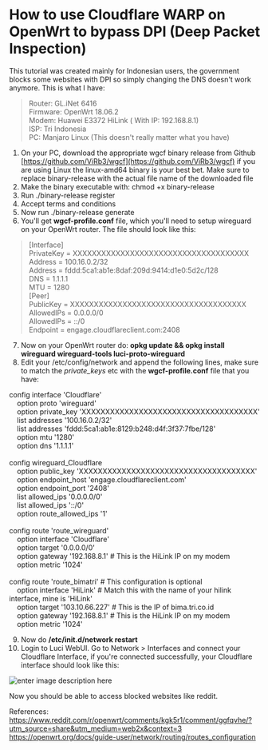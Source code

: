 
# How to use Cloudflare WARP on OpenWrt to bypass DPI (Deep Packet Inspection)

This tutorial was created mainly for Indonesian users, the government blocks some websites with DPI so simply changing the DNS doesn't work anymore. This is what I have:

> Router: GL.iNet 6416\
Firmware: OpenWrt 18.06.2\
Modem: Huawei E3372 HiLink ( With IP: 192.168.8.1)\
ISP: Tri Indonesia\
PC: Manjaro Linux (This doesn't really matter what you have)
> 
1. On your PC, download the appropriate wgcf binary release from Github  [https://github.com/ViRb3/wgcf](https://github.com/ViRb3/wgcf)  if you are using Linux the linux-amd64 binary is your best bet. Make sure to replace binary-release with the actual file name of the downloaded file
2.  Make the binary executable with: chmod +x binary-release
3.  Run ./binary-release register
4.  Accept terms and conditions
5.  Now run ./binary-release generate
6. You'll get **wgcf-profile.conf** file, which you'll need to setup wireguard on  your OpenWrt router. The file should look like this:

> [Interface]\
PrivateKey = XXXXXXXXXXXXXXXXXXXXXXXXXXXXXXXXXXXXX\
Address = 100.16.0.2/32\
Address = fddd:5ca1:ab1e:8daf:209d:9414:d1e0:5d2c/128\
DNS = 1.1.1.1\
MTU = 1280\
[Peer]\
PublicKey = XXXXXXXXXXXXXXXXXXXXXXXXXXXXXXXXXXXXX\
AllowedIPs = 0.0.0.0/0\
AllowedIPs = ::/0\
Endpoint = engage.cloudflareclient.com:2408
>
7. Now on your OpenWrt router do: **opkg update && opkg install wireguard wireguard-tools luci-proto-wireguard**
8. Edit your /etc/config/network and append the following lines, make sure to match the *private_keys* etc with the **wgcf-profile.conf** file that you have:

config interface 'Cloudflare'\
&nbsp;&nbsp;&nbsp;&nbsp;option proto 'wireguard'\
&nbsp;&nbsp;&nbsp;&nbsp;option private_key 'XXXXXXXXXXXXXXXXXXXXXXXXXXXXXXXXXXXXX'\
&nbsp;&nbsp;&nbsp;&nbsp;list addresses '100.16.0.2/32'\
&nbsp;&nbsp;&nbsp;&nbsp;list addresses 'fddd:5ca1:ab1e:8129:b248:d4f:3f37:7fbe/128'\
&nbsp;&nbsp;&nbsp;&nbsp;option mtu '1280'\
&nbsp;&nbsp;&nbsp;&nbsp;option dns '1.1.1.1'\
\
config wireguard_Cloudflare\
&nbsp;&nbsp;&nbsp;&nbsp;option public_key 'XXXXXXXXXXXXXXXXXXXXXXXXXXXXXXXXXXXXX'\
&nbsp;&nbsp;&nbsp;&nbsp;option endpoint_host 'engage.cloudflareclient.com'\
&nbsp;&nbsp;&nbsp;&nbsp;option endpoint_port '2408'\
&nbsp;&nbsp;&nbsp;&nbsp;list allowed_ips '0.0.0.0/0'\
&nbsp;&nbsp;&nbsp;&nbsp;list allowed_ips '::/0'\
&nbsp;&nbsp;&nbsp;&nbsp;option route_allowed_ips '1'\
\
config route 'route_wireguard'\
&nbsp;&nbsp;&nbsp;&nbsp;option interface 'Cloudflare'\
&nbsp;&nbsp;&nbsp;&nbsp;option target '0.0.0.0/0'\
&nbsp;&nbsp;&nbsp;&nbsp;option gateway '192.168.8.1' # This is the HiLink IP on my modem\
&nbsp;&nbsp;&nbsp;&nbsp;option metric '1024'\
\
config route 'route_bimatri' # This configuration is optional\
&nbsp;&nbsp;&nbsp;&nbsp;option interface 'HiLink' # Match this with the name of your hilink interface, mine is 'HiLink'\
&nbsp;&nbsp;&nbsp;&nbsp;option target '103.10.66.227' # This is the IP of bima.tri.co.id\
&nbsp;&nbsp;&nbsp;&nbsp;option gateway '192.168.8.1' # This is the HiLink IP on my modem\
&nbsp;&nbsp;&nbsp;&nbsp;option metric '1024'

9. Now do **/etc/init.d/network restart** 
10. Login to Luci WebUI. Go to Network > Interfaces and connect your Cloudflare Interface, if you're connected successfully, your Cloudflare interface should look like this:

![enter image description here](https://i.ibb.co/C685QtH/2022-04-10-192925-919x143-scrot.png) 

Now you should be able to access blocked websites like reddit.


References: 
https://www.reddit.com/r/openwrt/comments/kgk5r1/comment/ggfqvhe/?utm_source=share&utm_medium=web2x&context=3
https://openwrt.org/docs/guide-user/network/routing/routes_configuration
